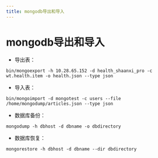 ```yaml
---
title: mongodb导出和导入
---
```


# mongodb导出和导入

+ 导出表：

```
bin/mongoexport -h 10.28.65.152 -d health_shaanxi_pro -c wt.health.item -o health.json --type json
```

+ 导入表：

```
bin/mongoimport -d mongotest -c users --file /home/mongodump/articles.json --type json
```


+ 数据库备份：
```
mongodump -h dbhost -d dbname -o dbdirectory
```

+ 数据库恢复：
```
mongorestore -h dbhost -d dbname --dir dbdirectory
```


